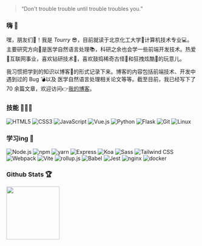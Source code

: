 >“Don't trouble trouble until trouble troubles you.”


### 嗨  👋

嘿，朋友们🥰！我是 *Tourry* 😎，目前就读于北京化工大学🏫计算机技术专业💻。主要研究方向🎯是医学自然语言处理📚，科研之余也会学一些前端开发技术。热爱💖互联网事业，喜欢钻研技术📌，喜欢鼓捣稀奇古怪👾和狂拽炫酷🤖的玩意儿。

我习惯把学到的知识以博客📔的形式记录下来。博客的内容包括前端技术、开发中遇到过的 Bug 💣以及 医学自然语言处理相关论文等等。截至目前，我已经写下了 70 余篇文章，欢迎访问👉[我的博客](https://zhangtuo.online/)。

### 技能  👨🏽‍💻

![HTML5](https://img.shields.io/badge/-HTML5-E34F26?style=flat-square&logo=html5&logoColor=white)
![CSS3](https://img.shields.io/badge/-CSS3-1572B6?style=flat-square&logo=css3)
![JavaScript](https://img.shields.io/badge/-JavaScript-oringe?style=flat-square&logo=javascript)
![Vue.js](https://img.shields.io/badge/-Vue.js-75878a?style=flat-square&logo=vue.js&logoColor=#4FC08D)
![Python](https://img.shields.io/badge/-Python-abc88b?style=flat-square&logo=Python)
![Flask](https://img.shields.io/badge/-Flask-DB3552?style=flat-square&logo=Flask&logoColor=000000)
![Git](https://img.shields.io/badge/-Git-4FC08D?style=flat-square&logo=Git&logoColor=F05032)
![Linux](https://img.shields.io/badge/-Linux-FCC624?style=flat-square&logo=Linux&logoColor=333333)

### 学习ing  📑

![Node.js](https://img.shields.io/badge/-Node.js-FEC111?style=flat-square&logo=Node.js)
![npm](https://img.shields.io/badge/-npm-41BDF5?style=flat-square&logo=npm)
![yarn](https://img.shields.io/badge/-yarn-6CAC4D?style=flat-square&logo=yarn)
![Express](https://img.shields.io/badge/-Express-00B388?style=flat-square&logo=Express)
![Koa](https://img.shields.io/badge/-Koa-557C94?style=flat-square&logo=Koa)
![Sass](https://img.shields.io/badge/-Sass-0052CC?style=flat-square&logo=sass)
![Tailwind CSS](https://img.shields.io/badge/-TailwindCSS-9999FF?style=flat-square&logo=TailwindCSS)
![Webpack](https://img.shields.io/badge/-Webpack-75878a?style=flat-square&logo=webpack)
![Vite](https://img.shields.io/badge/-Vite-646CFF?style=flat-square&logo=vite&logoColor=FEC111)
![rollup.js](https://img.shields.io/badge/-rollup-FFCB36?style=flat-square&logo=rollup.js&logoColor=EC4A3F)
![Babel](https://img.shields.io/badge/-Babel-148EFF?style=flat-square&logo=babel)
![Jest](https://img.shields.io/badge/-Jest-green?style=flat-square&logo=jest&logoColor=C21325)
![nginx](https://img.shields.io/badge/-nginx-0ECAD4?style=flat-square&logo=nginx)
![docker](https://img.shields.io/badge/-docker-F5455C?style=flat-square&logo=docker)


### Github Stats 🏆

<div><img height="140px" src="https://github-readme-stats.vercel.app/api?username=zhangtuo1999&hide_title=true&show_icons=true&theme=vue"/></div>

